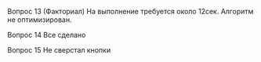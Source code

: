 Вопрос 13 (Факториал)
    На выполнение требуется около 12сек. Алгоритм не оптимизирован.

Вопрос 14
    Все сделано

Вопрос 15
    Не сверстал кнопки